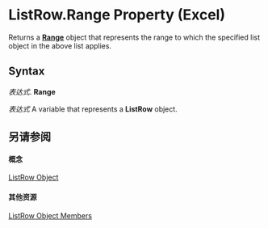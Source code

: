 
# ListRow.Range Property (Excel)

Returns a  **[Range](b8207778-0dcc-4570-1234-f130532cc8cd.md)** object that represents the range to which the specified list object in the above list applies.


## Syntax

 _表达式_. **Range**

 _表达式_ A variable that represents a **ListRow** object.


## 另请参阅


#### 概念


[ListRow Object](ba3e4215-14b6-3dca-82d0-0951f9f2fc3e.md)
#### 其他资源


[ListRow Object Members](http://msdn.microsoft.com/library/cd5e2170-7193-d865-f9f4-ce247e27c2f9%28Office.15%29.aspx)